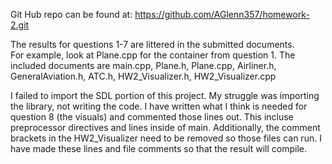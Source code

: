 Git Hub repo can be found at: https://github.com/AGlenn357/homework-2.git

The results for questions 1-7 are littered in the submitted documents.  
For example, look at Plane.cpp for the container from question 1.
The included documents are main.cpp, Plane.h, Plane.cpp, Airliner.h, GeneralAviation.h, ATC.h, HW2_Visualizer.h, HW2_Visualizer.cpp

I failed to import the SDL portion of this project.  My struggle was importing the library, not writing the code.
I have written what I think is needed for question 8 (the visuals) and commented those lines out.
This incluse preprocessor directives and lines inside of main.
Additionally, the comment brackets in the HW2_Visualizer need to be removed so those files can run.
I have made these lines and file comments so that the result will compile.

